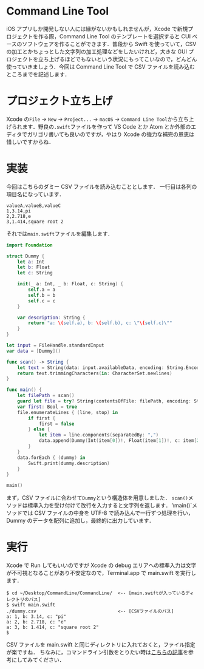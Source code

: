 <!-- title:Swift：自作のCommand Line ToolでCSVファイルを読み込む方法 -->

# Command Line Tool

iOS アプリしか開発しない人には縁がないかもしれませんが，Xcode で新規プロジェクトを作る際，Command Line Tool のテンプレートを選択すると CUI ベースのソフトウェアを作ることができます．普段から Swift を使っていて，CSV の加工とかちょっとした文字列の加工処理などをしたいけれど，大きな GUI プロジェクトを立ち上げるほどでもないという状況にもってこいなので，どんどん使っていきましょう．今回は Command Line Tool で CSV ファイルを読み込むところまでを記述します．

# プロジェクト立ち上げ

Xcode の`File` -> `New` -> `Project...` -> `macOS` -> `Command Line Tool`から立ち上げられます．野良の`.swift`ファイルを作って VS Code とか Atom とか外部のエディタでガリゴリ書いても良いのですが，やはり Xcode の強力な補完の恩恵は惜しいですからね．

# 実装

今回はこちらのダミー CSV ファイルを読み込むこととします．
一行目は各列の項目名になっています．

```plaintext
valueA,valueB,valueC
1,3.14,pi
2,2.718,e
3,1.414,square root 2
```

それでは`main.swift`ファイルを編集します．

```swift:main.swift
import Foundation

struct Dummy {
    let a: Int
    let b: Float
    let c: String

    init(_ a: Int, _ b: Float, c: String) {
        self.a = a
        self.b = b
        self.c = c
    }

    var description: String {
        return "a: \(self.a), b: \(self.b), c: \"\(self.c)\""
    }
}

let input = FileHandle.standardInput
var data = [Dummy]()

func scan() -> String {
    let text = String(data: input.availableData, encoding: String.Encoding.utf8) ?? ""
    return text.trimmingCharacters(in: CharacterSet.newlines)
}

func main() {
    let filePath = scan()
    guard let file = try? String(contentsOfFile: filePath, encoding: String.Encoding.utf8) else { exit(0) }
    var first: Bool = true
    file.enumerateLines { (line, stop) in
        if first {
            first = false
        } else {
            let item = line.components(separatedBy: ",")
            data.append(Dummy(Int(item[0])!, Float(item[1])!, c: item[2]))
        }
    }
    data.forEach { (dummy) in
        Swift.print(dummy.description)
    }
}

main()
```

まず，CSV ファイルに合わせて`Dummy`という構造体を用意しました．
`scan()`メソッドは標準入力を受け付けて改行を入力すると文字列を返します．
\main()`メソッドでは CSV ファイルの中身を UTF-8 で読み込んで一行ずつ処理を行い，Dummy のデータを配列に追加し，最終的に出力しています．

# 実行

Xcode で Run してもいいのですが Xcode の debug エリアへの標準入力は文字が不可視となることがあり不安定なので，Terminal.app で main.swift を実行します．

```plaintext:Terminalコンソール
$ cd ~/Desktop/CommandLine/CommandLine/  <-- [main.swiftが入っているディレクトリのパス]
$ swift main.swift
./dummy.csv                              <-- [CSVファイルのパス]
a: 1, b: 3.14, c: "pi"
a: 2, b: 2.718, c: "e"
a: 3, b: 1.414, c: "square root 2"
$
```

CSV ファイルを main.swift と同じディレクトリに入れておくと，ファイル指定が楽ですね．
ちなみに，コマンドライン引数をとりたい時は[こちらの記事](https://qiita.com/Kyomesuke3/items/06ad45e214d5305135f9)を参考にしてみてください．

